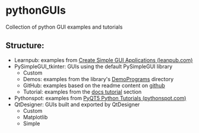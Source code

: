 # pythonGUIs
Collection of python GUI examples and tutorials

## Structure:
* Learnpub: examples from [Create Simple GUI Applications (leanpub.com)](https://leanpub.com/create-simple-gui-applications/read#leanpub-auto-introduction)
* PySimpleGUI_tkinter: GUIs using the default PySimpleGUI library
    * Custom
    * Demos: examples from the library's [DemoPrograms](https://github.com/PySimpleGUI/PySimpleGUI/tree/master/DemoPrograms) directory
    * GitHub: examples based on the readme content on [github](https://github.com/PySimpleGUI/PySimpleGUI)
    * Tutorial: examples from the [docs tutorial](https://pysimplegui.readthedocs.io/tutorial/) section
* Pythonspot: examples from [PyQT5 Python Tutorials (pythonspot.com)](https://pythonspot.com/pyqt5/)
* QtDesigner: GUIs built and exported by QtDesigner
    * Custom
    * Matplotlib
    * Simple